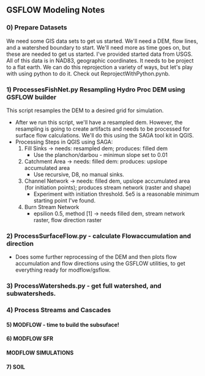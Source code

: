 ## GSFLOW Modeling Notes

### 0) Prepare Datasets
We need some GIS data sets to get us started.  We'll need a DEM, flow lines, and a watershed boundary to start.  We'll need more as time goes on, but these are needed to get us started.  I've provided started data from USGS.  All of this data is in NAD83, geographic coordinates.  It needs to be project to a flat earth.  We can do this reprojection a variety of ways, but let's play with using python to do it.  Check out ReprojectWithPython.pynb. 

### 1) ProcessesFishNet.py Resampling Hydro Proc DEM using GSFLOW builder
This script resamples the DEM to a desired grid for simulation. 
* After we run this script, we'll have a resampled dem.  However, the resampling is going to create artifacts and needs to be processed for surface flow calculations.  We'll do this using the SAGA tool kit in QGIS.
*  Processing Steps in QGIS using SAGA:
    1. Fill Sinks -> needs: resampled dem; produces: filled dem
       * Use the planchon/darbou - minimun slope set to 0.01
    2. Catchment Area -> needs: filled dem: produces: upslope accumulated area
       * Use recursive, D8, no manual sinks.
    3. Channel Network -> needs: filled dem, upslope accumulated area (for initiation points); produces stream network (raster and shape)
       * Experiment with initiation threshold.  5e5 is a reasonable minimum starting point I've found. 
    4. Burn Stream Network
       * epsilion 0.5, method [1] -> needs filled dem, stream network raster, flow direction raster


### 2) ProcessSurfaceFlow.py - calculate Flowaccumulation and direction
* Does some further reprocessing of the DEM and then plots flow accumulation and flow directions using the GSFLOW utilities, to get everything ready for modflow/gsflow.

### 3) ProcessWatersheds.py - get full watershed, and subwatersheds.

### 4) Process Streams and Cascades

#### 5) MODFLOW - time to build the subsuface!

#### 6) MODFLOW SFR

#### MODFLOW SIMULATIONS

#### 7) SOIL

